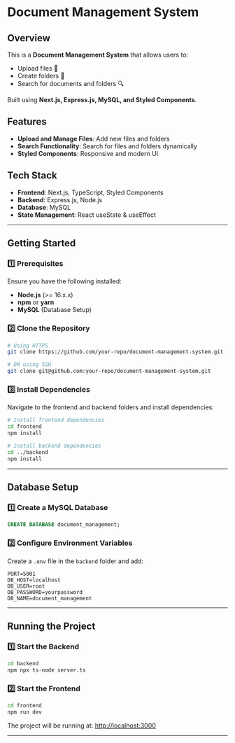 # Document Management System

## Overview
This is a **Document Management System** that allows users to:
- Upload files 📂
- Create folders 📁
- Search for documents and folders 🔍

Built using **Next.js, Express.js, MySQL, and Styled Components**.

## Features
- **Upload and Manage Files**: Add new files and folders
- **Search Functionality**: Search for files and folders dynamically
- **Styled Components**: Responsive and modern UI

## Tech Stack
- **Frontend**: Next.js, TypeScript, Styled Components
- **Backend**: Express.js, Node.js
- **Database**: MySQL
- **State Management**: React useState & useEffect

---

## Getting Started

### **1️⃣ Prerequisites**
Ensure you have the following installed:
- **Node.js** (>= 16.x.x)
- **npm** or **yarn**
- **MySQL** (Database Setup)

### **2️⃣ Clone the Repository**
```sh
# Using HTTPS
git clone https://github.com/your-repo/document-management-system.git

# OR using SSH
git clone git@github.com:your-repo/document-management-system.git
```

### **3️⃣ Install Dependencies**
Navigate to the frontend and backend folders and install dependencies:

```sh
# Install frontend dependencies
cd frontend
npm install  

# Install backend dependencies
cd ../backend
npm install 
```

---

## Database Setup

### **1️⃣ Create a MySQL Database**
```sql
CREATE DATABASE document_management;
```

### **2️⃣ Configure Environment Variables**
Create a `.env` file in the `backend` folder and add:
```env
PORT=5001
DB_HOST=localhost
DB_USER=root
DB_PASSWORD=yourpassword
DB_NAME=document_management
```

---

## Running the Project

### **1️⃣ Start the Backend**
```sh
cd backend
npm npx ts-node server.ts
```

### **2️⃣ Start the Frontend**
```sh
cd frontend
npm run dev
```

The project will be running at: [http://localhost:3000](http://localhost:3000) 

---

